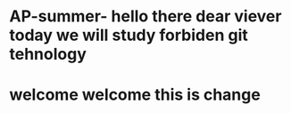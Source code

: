 # AP-summer- hello there dear viever today we will study forbiden git tehnology

# welcome welcome this is change
